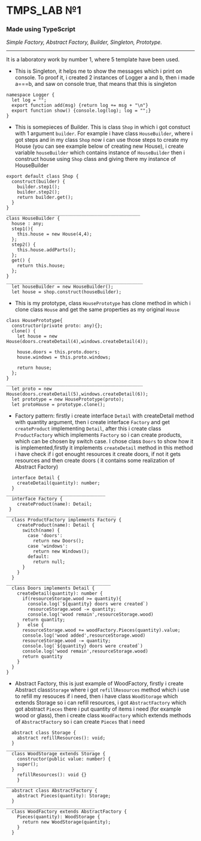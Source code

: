 # TMPS_LAB №1
### Made using TypeScript
*Simple Factory, Abstract Factory, Builder, Singleton, Prototype.*
___
It is a laboratory work by number 1, where 5 template have been used. 

* This is Singleton, it helps me to show the messages which i print on console. To proof it, i created 2 instances of Logger a and b, then i made a===b, and saw on console true, that means that this is singleton
```
namespace Logger {
  let log = "";
  export function add(msg) {return log += msg + "\n"}
  export function show() {console.log(log); log = "";}
}
```
* This is somepieces of Builder. This is class `Shop` in which i got constuct with 1 argument `builder`. For example i have class `HouseBuilder`, where i got steps  and in my class `Shop` now i can use those steps to create my House (you can see example below of creating new House), i create variable `houseBuilder` which contains instance of `HouseBuilder` then i construct house using `Shop` class and giving there my instance of HouseBuilder
```
export default class Shop {
  construct(builder) {
    builder.step1();
    builder.step2();
    return builder.get();
  }
}
__________________________________________________
class HouseBuilder {
  house : any;
  step1(){
    this.house = new House(4,4);
  };
  step2() {
    this.house.addParts();
  };
  get() {
    return this.house;
  };
}
___________________________________________________
  let houseBuilder = new HouseBuilder();
  let house = shop.construct(houseBuilder);
```

* This is my prototype, class `HousePrototype` has clone method in which i clone class `House` and get the same properties as my original `House`
```
class HousePrototype{
  constructor(private proto: any){};
  clone() {
    let house = new House(doors.createDetail(4),windows.createDetail(4));

    house.doors = this.proto.doors;
    house.windows = this.proto.windows;

    return house;
  };
}
___________________________________________________
  let proto = new House(doors.createDetail(5),windows.createDetail(6));
  let prototype = new HousePrototype(proto);
  let protoHouse = prototype.clone();
```
* Factory pattern: firstly i create interface `Detail` with createDetail method with quantity argument, then i create interface `Factory` and get `createProduct` implementing `Detail`, after this i create class `ProductFactory` which implements `Factory` so i can create products, which can be chosen by switch case. I chose class `Doors` to show how it is implemented,firstly it implements `createDetail` method in this method i have check if i got enought resources it create doors, if not it gets resources and then create doors ( it contains some realization of Abstract Factory)
```
  interface Detail {
    createDetail(quantity): number;
  }
_____________________________________
  interface Factory {
    createProduct(name): Detail;
 }
_________________________________________
  class ProductFactory implements Factory {
    createProduct(name): Detail {
      switch(name) {
        case 'doors':
          return new Doors();
        case 'windows':
          return new Windows();
        default:
          return null;
      }
    }
  }
_______________________________________
  class Doors implements Detail {
    createDetail(quantity): number {
      if(resourceStorage.wood >= quantity){
        console.log(`${quantity} doors were created`)
        resourceStorage.wood -= quantity;
        console.log('wood remain',resourceStorage.wood)
      return quantity;
    }	else {
      resourceStorage.wood += woodFactory.Pieces(quantity).value;
      console.log('wood added',resourceStorage.wood)
      resourceStorage.wood -= quantity;
      console.log(`${quantity} doors were created`)
      console.log('wood remain',resourceStorage.wood)
      return quantity
    }
  }
} 
```
* Abstract Factory, this is just example of WoodFactory, firstly i create Abstract class`Storage`
where i got `refillResources` method which i use to refill my resouces if i need, then i have class `WoodStorage` which extends Storage so i can refill resources, i got `AbstractFactory` which got abstract `Pieces` there i put quantity of items i need (for example wood or glass), then i create class `WoodFactory` which extends methods of `AbstractFactory` so i can create `Pieces` that i need
```
  abstract class Storage {
    abstract refillResources(): void;
  }
_________________________________
  class WoodStorage extends Storage {
    constructor(public value: number) {
    super();
  }
    refillResources(): void {}
	}
_________________________________
  abstract class AbstractFactory {
    abstract Pieces(quantity): Storage;
  }
_________________________________
  class WoodFactory extends AbstractFactory {
    Pieces(quantity): WoodStorage {
      return new WoodStorage(quantity);
    }
  }
```